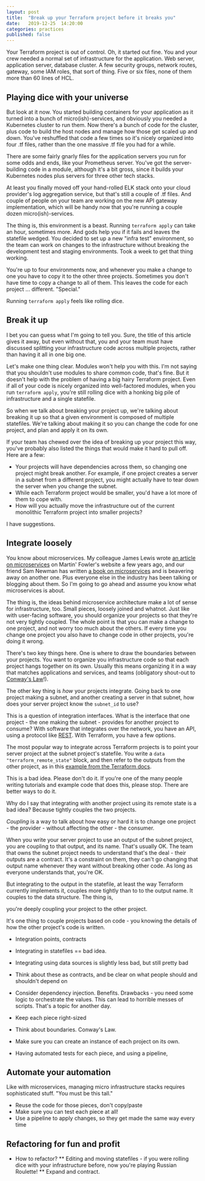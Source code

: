 ```yaml
---
layout: post
title:  "Break up your Terraform project before it breaks you"
date:   2019-12-25  14:20:00
categories: practices
published: false
---
```


Your Terraform project is out of control. Oh, it started out fine. You and your crew needed a normal set of infrastructure for the application. Web server, application server, database cluster. A few security groups, network routes, gateway, some IAM roles, that sort of thing. Five or six files, none of them more than 60 lines of HCL.


## Playing dice with your universe

But look at it now. You started building containers for your application as it turned into a bunch of micro(ish)-services, and obviously you needed a Kubernetes cluster to run them. Now there's a bunch of code for the cluster, plus code to build the host nodes and manage how those get scaled up and down. You've reshuffled that code a few times so it's nicely organized into four .tf files, rather than the one massive .tf file you had for a while.

There are some fairly gnarly files for the application servers you run for some odds and ends, like your Prometheus server. You've got the server-building code in a module, although it's a bit gross, since it builds your Kubernetes nodes plus servers for three other tech stacks.

At least you finally moved off your hand-rolled ELK stack onto your cloud provider's log aggregation service, but that's still a couple of .tf files. And couple of people on your team are working on the new API gateway implementation, which will be handy now that you're running a couple dozen micro(ish)-services.

The thing is, this environment is a beast. Running `terraform apply` can take an hour, sometimes more. And gods help you if it fails and leaves the statefile wedged. You decided to set up a new "infra test" environment, so the team can work on changes to the infrastructure without breaking the development test and staging environments. Took a week to get that thing working.

You're up to four environments now, and whenever you make a change to one you have to copy it to the other three projects. Sometimes you don't have time to copy a change to all of them. This leaves the code for each project ... different. "Special."

Running `terraform apply` feels like rolling dice.


## Break it up

I bet you can guess what I'm going to tell you. Sure, the title of this article gives it away, but even without that, you and your team must have discussed splitting your infrastructure code across multiple projects, rather than having it all in one big one.

Let's make one thing clear. Modules won't help you with this. I'm not saying that you shouldn't use modules to share common code, that's fine. But it doesn't help with the problem of having a big hairy Terraform project. Even if all of your code is nicely organized into well-factored modules, when you run `terraform apply`, you're still rolling dice with a honking big pile of infrastructure and a single statefile.

So when we talk about breaking your project up, we're talking about breaking it up so that a given environment is composed of multiple statefiles. We're talking about making it so you can change the code for one project, and plan and apply it on its own.

If your team has chewed over the idea of breaking up your project this way, you've probably also listed the things that would make it hard to pull off. Here are a few:

* Your projects will have dependencies across them, so changing one project might break another. For example, if one project creates a server in a subnet from a different project, you might actually have to tear down the server when you change the subnet.
* While each Terraform project would be smaller, you'd have a lot more of them to cope with.
* How will you actually move the infrastructure out of the current monolithic Terraform project into smaller projects?

I have suggestions.


## Integrate loosely

You know about microservices. My colleague James Lewis wrote [an article on microservices](https://martinfowler.com/articles/microservices.html) on Martin' Fowler's website a few years ago, and our friend Sam Newman has written [a book on microservices](https://samnewman.io/books/) and is beavering away on another one. Plus everyone else in the industry has been talking or blogging about them. So I'm going to go ahead and assume you know what microservices is about.

The thing is, the ideas behind microservice architecture make a lot of sense for infrastructure, too. Small pieces, loosely joined and whatnot. Just like with user-facing software, you should organize your projects so that they're not very tightly coupled. The whole point is that you can make a change to one project, and not worry too much about the others. If every time you change one project you also have to change code in other projects, you're doing it wrong.

There's two key things here. One is where to draw the boundaries between your projects. You want to organize you infrastructure code so that each project hangs together on its own. Usually this means organizing it in a way that matches applications and services, and teams (obligatory shout-out to [Conway's Law](https://www.thoughtworks.com/insights/articles/demystifying-conways-law)!).

The other key thing is _how_ your projects integrate. Going back to one project making a subnet, and another creating a server in that subnet, how does your server project know the `subnet_id` to use?

This is a question of integration interfaces. What is the interface that one project - the one making the subnet - provides for another project to consume? With software that integrates over the network, you have an API, using a protocol like [REST](https://en.wikipedia.org/wiki/Representational_state_transfer). With Terraform, you have a few options.

The most popular way to integrate across Terraform projects is to point your server project at the subnet project's statefile. You write a `data "terraform_remote_state"` block, and then refer to the outputs from the other project, as in this [example from the Terraform docs](https://www.terraform.io/docs/providers/terraform/d/remote_state.html).

This is a bad idea. Please don't do it. If you're one of the many people writing tutorials and example code that does this, please stop. There are better ways to do it.

Why do I say that integrating with another project using its remote state is a bad idea? Because tightly couples the two projects.

_Coupling_ is a way to talk about how easy or hard it is to change one project - the provider - without affecting the other - the consumer.

When you write your server project to use an output of the subnet project, you are coupling to that output, and its name. That's usually OK. The team that owns the subnet project needs to understand that's the deal - their outputs are a contract. It's a constraint on them, they can't go changing that output name whenever they want without breaking other code. As long as everyone understands that, you're OK.

But integrating to the output in the statefile, at least the way Terraform currently implements it, couples more tightly than to to the output name. It couples to the data structure. The thing is, 




 you're deeply coupling your project to the other project. 

It's one thing to couple projects based on code - you knowing the details of how the other project's code is written.


- Integration points, contracts
- Integrating in statefiles == bad idea.
- Integrating using data sources is slightly less bad, but still pretty bad
- Think about these as contracts, and be clear on what people should and shouldn't depend on
- Consider dependency injection. Benefits. Drawbacks - you need some logic to orchestrate the values. This can lead to horrible messes of scripts. That's a topic for another day.

- Keep each piece right-sized
- Think about boundaries. Conway's Law.

- Make sure you can create an instance of each project on its own.
- Having automated tests for each piece, and using a pipeline, 


## Automate your automation

Like with microservices, managing micro infrastructure stacks requires sophisticated stuff. "You must be this tall."

* Reuse the code for those pieces, don't copy/paste
* Make sure you can test each piece at all!
* Use a pipeline to apply changes, so they get made the same way every time


## Refactoring for fun and profit

* How to refactor?
** Editing and moving statefiles - if you were rolling dice with your infrastructure before, now you're playing Russian Roulette!
** Expand and contract.

